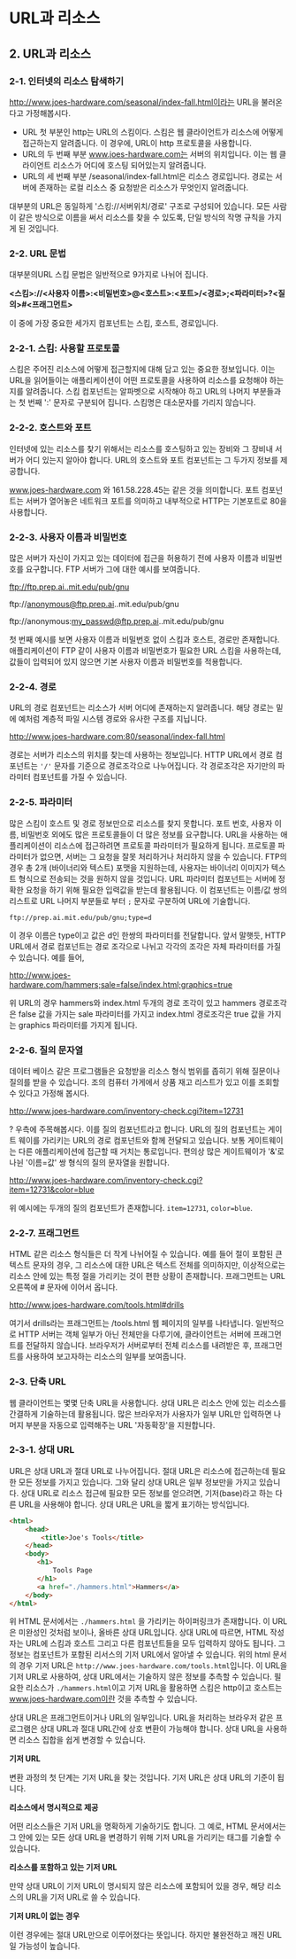 # URL과 리소스

## 2. URL과 리소스

### 2-1. 인터넷의 리소스 탐색하기

http://www.joes-hardware.com/seasonal/index-fall.html이라는 URL을 불러온다고 가정해봅시다.

- URL 첫 부분인 http는 URL의 스킴이다. 스킴은 웹 클라이언트가 리소스에 어떻게 접근하는지 알려줍니다. 이 경우에, URL이 http 프로토콜을 사용합니다.
- URL의 두 번째 부분 www.joes-hardware.com는 서버의 위치입니다. 이는 웹 클라이언트 리소스가 어디에 호스팅 되어있는지 알려줍니다.
- URL의 세 번째 부분 /seasonal/index-fall.html은 리소스 경로입니다. 경로는 서버에 존재하는 로컬 리소스 중 요청받은 리소스가 무엇인지 알려줍니다.

대부분의 URL은 동일하게 '스킹://서버위치/경로' 구조로 구성되어 있습니다. 모든 사람이 같은 방식으로 이름을 써서 리소스를 찾을 수 있도록, 단일 방식의 작명 규칙을 가지게 된 것입니다.

### 2-2. URL 문법

대부분의URL 스킴 문법은 일반적으로 9가지로 나뉘어 집니다.

**<스킴>://<사용자 이름>:<비밀번호>@<호스트>:<포트>/<경로>;<파라미터>?<질의>#<프래그먼트>**

이 중에 가장 중요한 세가지 컴포넌트는 스킴, 호스트, 경로입니다.

### 2-2-1. 스킴: 사용할 프로토콜

스킴은 주어진 리소스에 어떻게 접근할지에 대해 담고 있는 중요한 정보입니다. 이는 URL을 읽어들이는 애플리케이션이 어떤 프로토콜을 사용하여 리소스를 요청해야 하는지를 알려줍니다. 스킴 컴포넌트는 알파벳으로 시작해야 하고 URL의 나머지 부분들과는 첫 번째 ':' 문자로 구분되어 집니다. 스킴명은 대소문자를 가리지 않습니다.

### 2-2-2. 호스트와 포트

인터넷에 있는 리소스를 찾기 위해서는 리소스를 호스팅하고 있는 장비와 그 장비내 서버가 어디 있는지 알아야 합니다. URL의 호스트와 포트 컴포넌트는 그 두가지 정보를 제공합니다.

www.joes-hardware.com 와 161.58.228.45는 같은 것을 의미합니다. 포트 컴포넌트는 서버가 열어놓은 네트워크 포트를 의미하고 내부적으로 HTTP는 기본포트로 80을 사용합니다.

### 2-2-3. 사용자 이름과 비밀번호

많은 서버가 자신이 가지고 있는 데이터에 접근을 허용하기 전에 사용자 이름과 비밀번호를 요구합니다. FTP 서버가 그에 대한 예시를 보여줍니다.

ftp://ftp.prep.ai..mit.edu/pub/gnu

ftp://anonymous@ftp.prep.ai..mit.edu/pub/gnu

ftp://anonymous:my_passwd@ftp.prep.ai..mit.edu/pub/gnu

첫 번째 예시를 보면 사용자 이름과 비밀번호 없이 스킴과 호스트, 경로만 존재합니다. 애플리케이션이 FTP 같이 사용자 이름과 비밀번호가 필요한 URL 스킴을 사용하는데, 값들이 입력되어 있지 않으면 기본 사용자 이름과 비밀번호를 적용합니다.

### 2-2-4. 경로

URL의 경로 컴포넌트는 리소스가 서버 어디에 존재하는지 알려줍니다. 해당 경로는 밑에 예처럼 계층적 파일 시스템 경로와 유사한 구조를 지닙니다.

http://www.joes-hardware.com:80/seasonal/index-fall.html

경로는 서버가 리소스의 위치를 찾는데 사용하는 정보입니다. HTTP URL에서 경로 컴포넌트는 `'/'` 문자를 기준으로 경로조각으로 나누어집니다. 각 경로조각은 자기만의 파라미터 컴포넌트를 가질 수 있습니다.

### 2-2-5. 파라미터

많은 스킴이 호스트 및 경로 정보만으로 리소스를 찾지 못합니다. 포트 번호, 사용자 이름, 비밀번호 외에도 많은 프로토콜들이 더 많은 정보를 요구합니다. URL을 사용하는 애플리케이션이 리소스에 접근하려면 프로토콜 파라미터가 필요하게 됩니다. 프로토콜 파라미터가 없으면, 서버는 그 요청을 잘못 처리하거나 처리하지 않을 수 있습니다. FTP의 경우 총 2개 (바이너리와 텍스트) 포맷을 지원하는데, 사용자는 바이너리 이미지가 텍스트 형식으로 전송되는 것을 원하지 않을 것입니다. URL 파라미터 컴포넌트는 서버에 정확한 요청을 하기 위해 필요한 입력값을 받는데 활용됩니다. 이 컴포넌트는 이름/값 쌍의 리스트로 URL 나머지 부분들로 부터 `;` 문자로 구분하여 URL에 기술합니다.

`ftp://prep.ai.mit.edu/pub/gnu;type=d`

이 경우 이름은 type이고 값은 d인 한쌍의 파라미터를 전달합니다. 앞서 말햇듯, HTTP URL에서 경로 컴포넌트는 경로 조각으로 나뉘고 각각의 조각은 자체 파라미터를 가질 수 있습니다. 예를 들어,

http://www.joes-hardware.com/hammers;sale=false/index.html;graphics=true

위 URL의 경우 hammers와 index.html 두개의 경로 조각이 있고 hammers 경로조각은 false 값을 가지는 sale 파라미터를 가지고 index.html 경로조각은 true 값을 가지는 graphics 파라미터를 가지게 됩니다.

### 2-2-6. 질의 문자열

데이터 베이스 같은 프로그램들은 요청받을 리소스 형식 범위를 좁히기 위해 질문이나 질의를 받을 수 있습니다. 조의 컴퓨터 가게에서 상품 재고 리스트가 있고 이를 조회할 수 있다고 가정해 봅시다.

http://www.joes-hardware.com/inventory-check.cgi?item=12731

? 우측에 주목해봅시다. 이를 질의 컴포넌트라고 합니다. URL의 질의 컴포넌트는 게이트 웨이를 가리키는 URL의 경로 컴포넌트와 함께 전달되고 있습니다. 보통 게이트웨이는 다른 애플리케이션에 접근할 때 거치는 통로입니다. 편의상 많은 게이트웨이가 '&'로 나뉜 '이름=값' 쌍 형식의 질의 문자열을 원합니다.

http://www.joes-hardware.com/inventory-check.cgi?item=12731&color=blue

위 예시에는 두개의 질의 컴포넌트가 존재합니다. `item=12731`, `color=blue`.

### 2-2-7. 프래그먼트

HTML 같은 리소스 형식들은 더 작게 나뉘어질 수 있습니다. 예를 들어 절이 포함된 큰 텍스트 문자의 경우, 그 리소스에 대한 URL은 텍스트 전체를 의미하지만, 이상적으로는 리소스 안에 있는 특정 절을 가리키는 것이 편한 상황이 존재합니다. 프래그먼트는 URL 오른쪽에 # 문자에 이어서 옵니다.

http://www.joes-hardware.com/tools.html#drills

여기서 drills라는 프래그먼트는 /tools.html 웹 페이지의 일부를 나타냅니다. 일반적으로 HTTP 서버는 객체 일부가 아닌 전체만을 다루기에, 클라이언트는 서버에 프래그먼트를 전달하지 않습니다. 브라우저가 서버로부터 전체 리소스를 내려받은 후, 프래그먼트를 사용하여 보고자하는 리소스의 일부를 보여줍니다.

### 2-3. 단축 URL

웹 클라이언트는 몇몇 단축 URL을 사용합니다. 상대 URL은 리소스 안에 있는 리소스를 간결하게 기술하는데 활용됩니다. 많은 브라우저가 사용자가 일부 URL만 입력하면 나머지 부분을 자동으로 입력해주는 URL '자동확장'을 지원합니다.

### 2-3-1. 상대 URL

URL은 상대 URL과 절대 URL로 나누어집니다. 절대 URL은 리소스에 접근하는데 필요한 모든 정보를 가지고 있습니다. 그와 달리 상대 URL은 일부 정보만을 가지고 있습니다. 상대 URL로 리소스 접근에 필요한 모든 정보를 얻으려면, 기저(base)라고 하는 다른 URL을 사용해야 합니다. 상대 URL은 URL을 짧게 표기하는 방식입니다. 

```html
<html>
    <head>
        <title>Joe's Tools</title>
    </head>
    <body>
       <h1>
           Tools Page
       </h1>
       <a href="./hammers.html">Hammers</a>
    </body>
</html>
```

위 HTML 문서에서는 `./hammers.html` 을 가리키는 하이퍼링크가 존재합니다. 이 URL은 미완성인 것처럼 보이나, 올바른 상대 URL입니다. 상대 URL에 따르면, HTML 작성자는 URL에 스킴과 호스트 그리고 다른 컴포넌트들을 모두 입력하지 않아도 됩니다. 그 정보는 컴포넌트가 포함된 리서스의 기저 URL에서 알아낼 수 있습니다. 위의 html 문서의 경우 기저 URL은 `http://www.joes-hardware.com/tools.html`입니다. 이 URL을 기저 URL로 사용하여, 상대 URL에서는 기술하지 않은 정보를 추측할 수 있습니다. 필요한 리소스가  `./hammers.html`이고 기저 URL을 활용하면 스킴은 http이고 호스트는 www.joes-hardware.com이란 것을 추측할 수 있습니다.

상대 URL은 프래그먼트이거나 URL의 일부입니다. URL을 처리하는 브라우저 같은 프로그램은 상대 URL과 절대 URL간에 상호 변환이 가능해야 합니다. 상대 URL을 사용하면 리소스 집합을 쉽게 변경할 수 있습니다.

**기저 URL**

변환 과정의 첫 단계는 기저 URL을 찾는 것입니다. 기저 URL은 상대 URL의 기준이 됩니다.

**리소스에서 명시적으로 제공**

어떤 리소스들은 기저 URL을 명확하게 기술하기도 합니다. 그 예로, HTML 문서에서는 그 안에 있는 모든 상대 URL을 변경하기 위해 기저 URL을 가리키는 <base> 태그를 기술할 수 있습니다.

**리소스를 포함하고 있는 기저 URL**

만약 상대 URL이 기저 URL이 명시되지 않은 리소스에 포함되어 있을 경우, 해당 리소스의 URL을 기저 URL로 쓸 수 있습니다.

**기저 URL이 없는 경우**

이런 경우에는 절대 URL만으로 이루어졌다는 뜻입니다. 하지만 불완전하고 깨진 URL일 가능성이 높습니다.